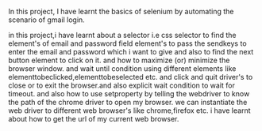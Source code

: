 In this project, I have learnt the basics of selenium by automating the scenario of gmail login.

in this project,i have learnt about a selector i.e css selector to find the element's of email and password field element's to pass the sendkeys to enter the email 
and password which i want to give and also to find the next button element to click on it.
and how to maximize (or) minimize the browser window.
and wait until condition using different elements like elementtobeclicked,elementtobeselected etc. 
and click and quit driver's to close or to exit the browser.and also explicit wait condition to wait for timeout.
and also how to use setproperty by telling the webdriver to know the path of the chrome driver to open my browser.
we can instantiate the web driver to different web browser's like chrome,firefox etc.
i have learnt about how to get the url of my current web browser.
